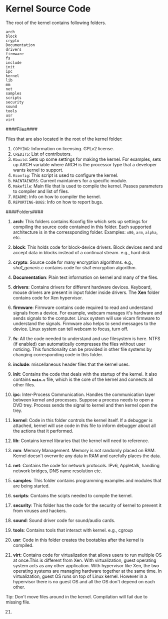 Kernel Source Code
==================

The root of the kernel contains following folders.

```
arch
block
crypto
Documentation
drivers
firmware
fs
include
init
ipc
kernel
lib
mm
net
samples
scripts
security
sound
tools
usr
virt
```

####Files####

Files that are also located in the root of the kernel folder:

1. `COPYING`: Information on licensing. GPLv2 license.
2. `CREDITS`: List of contributors.
3. `Kbuild`: Sets up some settings for making the kernel. For examples, sets up ARCH variable where ARCH is the processor type that a developer wants kernel to support.
4. `Kconfig`: This script is used to configure the kernel.
5. `MAINTAINERS`: Current maintainers for a specific module.
6. `Makefile`: Main file that is used to compile the kernel. Passes parameters to compiler and list of files.
7. `README`: Info on how to compiler the kernel.
8. `REPORTING-BUGS`: Info on how to report bugs.

####Folders####

1. **arch**: This folders contains Kconfig file which sets up settings for compiling the source code contained in this folder. Each supported architecture is in the corressponding folder. Examples: `x86`, `arm`, `alpha`, etc.
 
2. **block**: This holds code for block-device drivers. Block devices send and accept data in blocks instead of a continual stream. e.g., hard disk

3. **crypto**: Source code for many encryption algorithms. e.g., *sha1_generic.c* contains code for sha1 encryption algorithm.

4. **Documentation**: Plain text information on kernel and many of the files.

5. **drivers**: Contains drivers for different hardware devices. Keyboard, mouse drivers are present in input folder inside drivers. The **Xen** folder contains code for Xen hypervisor.

6. **firmware**: Firmware contains code required to read and understand signals from a device. For example, webcam manages it's hardware and sends signals to the computer. Linux system will use vicam firmware to understand the signals. Firmware also helps to send messages to the device. Linux system can tell webcam to focus, turn off.

7. **fs**: All the code needed to understand and use filesystem is here. NTFS (if enabled) can automatically compresses the files without user noticing. This functionality can be provided in other file systems by changing corresponding code in this folder.

8. **include**: miscellaneous header files that the kernel uses.

9. **init**: Contains the code that deals with the startup of the kernel. It also contains **`main.c`** file, which is the core of the kernel and connects all other files.

10. **ipc**: Inter-Process Communication. Handles the communication layer between kernel and processes. Suppose a process needs to open a DVD trey. Process sends the signal to kernel and then kernel open the trey.

11. **kernel**: Code in this folder controls the kernel itself. If a debugger is attached, kernel will use code in this file to inform debugger about all the actions that it performed.

12. **lib**: Contains kernel libraries that the kernel will need to reference.

13. **mm**: Memory Management. Memory is not randomly placed on RAM. Kernel doesn't overwrite any data in RAM and carefully places the data.

14. **net**: Contains the code for network protocols. IPv6, Appletalk, handling network bridges, DNS name resolution etc.

15. **samples**: This folder contains programming examples and modules that are being started.

16. **scripts**: Contains the scipts needed to compile the kernel.

17. **security**: This folder has the code for the security of kernel to prevent it from viruses and hackers.

18. **sound**: Sound driver code for sound/audio cards.

19. **tools**: Contains tools that interact with kernel. e.g., cgroup

20. **usr**: Code in this folder creates the bootables after the kernel is compiled.

21. **virt**: Contains code for virtualization that allows users to run multiple OS at once.This is different from Xen. With virtualization, guest operating system acts as any other application. With hypervisor like Xen, the two operating systems are managing hardware together at the same time. In virtualization, guest OS runs on top of Linux kernel. However in a hypervisor there is no guest OS and all the OS don't depend on each other.

Tip: Don't move files around in the kernel. Compilation will fail due to missing file.

21. 
















